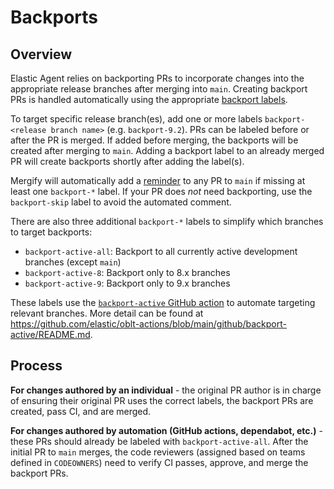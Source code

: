 # Backports

## Overview

Elastic Agent relies on backporting PRs to incorporate changes into the appropriate release branches after merging
into `main`. Creating backport PRs is handled automatically using the appropriate [backport labels](https://github.com/elastic/elastic-agent/labels?q=backport).

To target specific release branch(es), add one or more labels `backport-<release branch name>` (e.g. `backport-9.2`). PRs can be labeled
before or after the PR is merged. If added before merging, the backports will be created after merging to `main`. Adding
a backport label to an already merged PR will create backports shortly after adding the label(s).

Mergify will automatically add a [reminder](https://github.com/elastic/elastic-agent/blob/main/.mergify.yml#L173) to any PR to `main` if missing at least one `backport-*` label. If your PR does _not_ need backporting, use the `backport-skip` label to avoid the automated comment.

There are also three additional `backport-*` labels to simplify which branches to target backports:

* `backport-active-all`: Backport to all currently active development branches (except `main`)
* `backport-active-8`: Backport only to 8.x branches
* `backport-active-9`: Backport only to 9.x branches


These labels use the [`backport-active` GitHub action](https://github.com/elastic/elastic-agent/blob/main/.github/workflows/backport-active.yml#L14) to automate targeting relevant branches. More detail can be found at
https://github.com/elastic/oblt-actions/blob/main/github/backport-active/README.md.

## Process

**For changes authored by an individual** - the original PR author is in charge of ensuring their original PR uses the
correct labels, the backport PRs are created, pass CI, and are merged.

**For changes authored by automation (GitHub actions, dependabot, etc.)** - these PRs should already be labeled with
`backport-active-all`. After the initial PR to `main` merges, the code reviewers (assigned based on teams defined in
`CODEOWNERS`) need to verify CI passes, approve, and merge the backport PRs.
